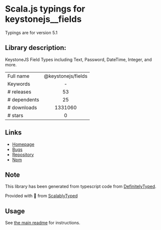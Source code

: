 
# Scala.js typings for keystonejs__fields

Typings are for version 5.1

## Library description:
KeystoneJS Field Types including Text, Password, DateTime, Integer, and more.

|                    |                 |
| ------------------ | :-------------: |
| Full name          | @keystonejs/fields |
| Keywords           | - |
| # releases         | 53 |
| # dependents       | 25 |
| # downloads        | 1331060 |
| # stars            | 0 |

## Links
- [Homepage](https://github.com/keystonejs/keystone)
- [Bugs](https://github.com/keystonejs/keystone/issues)
- [Repository](https://github.com/keystonejs/keystone)
- [Npm](https://www.npmjs.com/package/%40keystonejs%2Ffields)
    


## Note
This library has been generated from typescript code from [DefinitelyTyped](https://definitelytyped.org).

Provided with :purple_heart: from [ScalablyTyped](https://github.com/oyvindberg/ScalablyTyped)

## Usage
See [the main readme](../../readme.md) for instructions.


